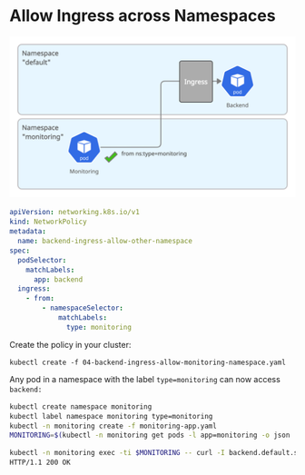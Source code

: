 # Allow Ingress across Namespaces

![](.images/04-backend-ingress-allow-monitoring-namespace.png)

``` yaml
apiVersion: networking.k8s.io/v1
kind: NetworkPolicy
metadata:
  name: backend-ingress-allow-other-namespace
spec:
  podSelector:
    matchLabels:
      app: backend
  ingress:
    - from:
        - namespaceSelector:
            matchLabels:
              type: monitoring
```

Create the policy in your cluster:
```
kubectl create -f 04-backend-ingress-allow-monitoring-namespace.yaml
```


Any pod in a namespace with the label `type=monitoring` can now access `backend:`

``` bash
kubectl create namespace monitoring
kubectl label namespace monitoring type=monitoring
kubectl -n monitoring create -f monitoring-app.yaml
MONITORING=$(kubectl -n monitoring get pods -l app=monitoring -o json | jq -r '.items[0].metadata.name')
```


``` bash
kubectl -n monitoring exec -ti $MONITORING -- curl -I backend.default.svc.cluster.local:8080 | head -1
HTTP/1.1 200 OK
```
